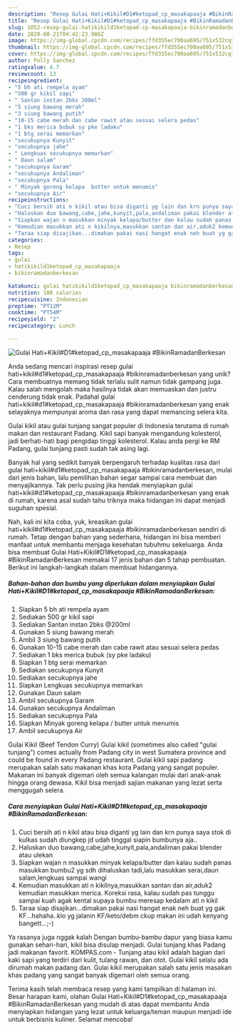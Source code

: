 ```yaml
---
description: "Resep Gulai Hati+Kikil#D1#ketopad_cp_masakapaaja #BikinRamadanBerkesan Anti Gagal"
title: "Resep Gulai Hati+Kikil#D1#ketopad_cp_masakapaaja #BikinRamadanBerkesan Anti Gagal"
slug: 1052-resep-gulai-hatikikild1ketopad-cp-masakapaaja-bikinramadanberkesan-anti-gagal
date: 2020-08-21T04:42:23.986Z
image: https://img-global.cpcdn.com/recipes/ffd355ec700aa695/751x532cq70/gulai-hatikikild1ketopad_cp_masakapaaja-bikinramadanberkesan-foto-resep-utama.jpg
thumbnail: https://img-global.cpcdn.com/recipes/ffd355ec700aa695/751x532cq70/gulai-hatikikild1ketopad_cp_masakapaaja-bikinramadanberkesan-foto-resep-utama.jpg
cover: https://img-global.cpcdn.com/recipes/ffd355ec700aa695/751x532cq70/gulai-hatikikild1ketopad_cp_masakapaaja-bikinramadanberkesan-foto-resep-utama.jpg
author: Polly Sanchez
ratingvalue: 4.7
reviewcount: 13
recipeingredient:
- "5 bh ati rempela ayam"
- "500 gr kikil sapi"
- " Santan instan 2bks 200ml"
- "5 siung bawang merah"
- "3 siung bawang putih"
- "10-15 cabe merah dan cabe rawit atau sesuai selera pedas"
- "1 bks merica bubuk sy pke ladaku"
- "1 btg serai memarkan"
- "secukupnya Kunyit"
- "secukupnya jahe"
- " Lengkuas secukupnya memarkan"
- " Daun salam"
- "secukupnya Garam"
- "secukupnya Andaliman"
- "secukupnya Pala"
- " Minyak goreng kelapa  butter untuk menumis"
- "secukupnya Air"
recipeinstructions:
- "Cuci bersih ati n kikil atau bisa diganti yg lain dan krn punya saya stok di kulkas sudah diungkep jd udah tinggal siapin bumbunya aja.."
- "Haluskan duo bawang,cabe,jahe,kunyit,pala,andaliman pakai blender atau ulekan"
- "Siapkan wajan n masukkan minyak kelapa/butter dan kalau sudah panas masukkan bumbu2 yg sdh dihaluskan tadi,lalu masukkan serai,daun salam,lengkuas sampai wangi"
- "Kemudian masukkan ati n kikilnya,masukkan santan dan air,aduk2 kemudian masukkan merica. Koreksi rasa, kalau sudah pas tunggu sampai kuah agak kental supaya bumbu meresap kedalam ati n kikil"
- "Taraa siap disajikan...dimakan pakai nasi hangat enak neh buat yg gak KF...hahaha..klo yg jalanin KF/keto/debm ckup makan ini udah kenyang bangett...;-)"
categories:
- Resep
tags:
- gulai
- hatikikild1ketopad_cp_masakapaaja
- bikinramadanberkesan

katakunci: gulai hatikikild1ketopad_cp_masakapaaja bikinramadanberkesan 
nutrition: 188 calories
recipecuisine: Indonesian
preptime: "PT12M"
cooktime: "PT54M"
recipeyield: "2"
recipecategory: Lunch

---
```



![Gulai Hati+Kikil#D1#ketopad_cp_masakapaaja #BikinRamadanBerkesan](https://img-global.cpcdn.com/recipes/ffd355ec700aa695/751x532cq70/gulai-hatikikild1ketopad_cp_masakapaaja-bikinramadanberkesan-foto-resep-utama.jpg)

Anda sedang mencari inspirasi resep gulai hati+kikil#d1#ketopad_cp_masakapaaja #bikinramadanberkesan yang unik? Cara membuatnya memang tidak terlalu sulit namun tidak gampang juga. Kalau salah mengolah maka hasilnya tidak akan memuaskan dan justru cenderung tidak enak. Padahal gulai hati+kikil#d1#ketopad_cp_masakapaaja #bikinramadanberkesan yang enak selayaknya mempunyai aroma dan rasa yang dapat memancing selera kita.

Gulai kikil atau gulai tunjang sangat populer di Indonesia terutama di rumah makan dan restaurant Padang. Kikil sapi banyak mengandung kolesterol, jadi berhati-hati bagi pengidap tinggi kolesterol. Kalau anda pergi ke RM Padang, gulai tunjang pasti sudah tak asing lagi.

Banyak hal yang sedikit banyak berpengaruh terhadap kualitas rasa dari gulai hati+kikil#d1#ketopad_cp_masakapaaja #bikinramadanberkesan, mulai dari jenis bahan, lalu pemilihan bahan segar sampai cara membuat dan menyajikannya. Tak perlu pusing jika hendak menyiapkan gulai hati+kikil#d1#ketopad_cp_masakapaaja #bikinramadanberkesan yang enak di rumah, karena asal sudah tahu triknya maka hidangan ini dapat menjadi suguhan spesial.


Nah, kali ini kita coba, yuk, kreasikan gulai hati+kikil#d1#ketopad_cp_masakapaaja #bikinramadanberkesan sendiri di rumah. Tetap dengan bahan yang sederhana, hidangan ini bisa memberi manfaat untuk membantu menjaga kesehatan tubuhmu sekeluarga. Anda bisa membuat Gulai Hati+Kikil#D1#ketopad_cp_masakapaaja #BikinRamadanBerkesan memakai 17 jenis bahan dan 5 tahap pembuatan. Berikut ini langkah-langkah dalam membuat hidangannya.

<!--inarticleads1-->

##### Bahan-bahan dan bumbu yang diperlukan dalam menyiapkan Gulai Hati+Kikil#D1#ketopad_cp_masakapaaja #BikinRamadanBerkesan:

1. Siapkan 5 bh ati rempela ayam
1. Sediakan 500 gr kikil sapi
1. Sediakan  Santan instan 2bks @200ml
1. Gunakan 5 siung bawang merah
1. Ambil 3 siung bawang putih
1. Gunakan 10-15 cabe merah dan cabe rawit atau sesuai selera pedas
1. Sediakan 1 bks merica bubuk (sy pke ladaku)
1. Siapkan 1 btg serai memarkan
1. Sediakan secukupnya Kunyit
1. Sediakan secukupnya jahe
1. Siapkan  Lengkuas secukupnya memarkan
1. Gunakan  Daun salam
1. Ambil secukupnya Garam
1. Gunakan secukupnya Andaliman
1. Sediakan secukupnya Pala
1. Siapkan  Minyak goreng kelapa / butter untuk menumis
1. Ambil secukupnya Air


Gulai Kikil (Beef Tendon Curry) Gulai kikil (sometimes also called &#34;gulai tunjang&#34;) comes actually from Padang city in west Sumatera province and could be found in every Padang restaurant. Gulai kikil sapi padang merupakan salah satu makanan khas kota Padang yang sangat populer. Makanan ini banyak digemari oleh semua kalangan mulai dari anak-anak hingga orang dewasa. Kikil bisa menjadi sajian makanan yang lezat serta menggugah selera. 

<!--inarticleads2-->

##### Cara menyiapkan Gulai Hati+Kikil#D1#ketopad_cp_masakapaaja #BikinRamadanBerkesan:

1. Cuci bersih ati n kikil atau bisa diganti yg lain dan krn punya saya stok di kulkas sudah diungkep jd udah tinggal siapin bumbunya aja..
1. Haluskan duo bawang,cabe,jahe,kunyit,pala,andaliman pakai blender atau ulekan
1. Siapkan wajan n masukkan minyak kelapa/butter dan kalau sudah panas masukkan bumbu2 yg sdh dihaluskan tadi,lalu masukkan serai,daun salam,lengkuas sampai wangi
1. Kemudian masukkan ati n kikilnya,masukkan santan dan air,aduk2 kemudian masukkan merica. Koreksi rasa, kalau sudah pas tunggu sampai kuah agak kental supaya bumbu meresap kedalam ati n kikil
1. Taraa siap disajikan...dimakan pakai nasi hangat enak neh buat yg gak KF...hahaha..klo yg jalanin KF/keto/debm ckup makan ini udah kenyang bangett...;-)


Ya rasanya juga nggak kalah Dengan bumbu-bambu dapur yang biasa kamu gunakan sehari-hari, kikil bisa disulap menjadi. Gulai tunjang khas Padang jadi makanan favorit. KOMPAS.com - Tunjang atau kikil adalah bagian dari kaki sapi yang terdiri dari kulit, tulang rawan, dan otot. Gulai kikil selalu ada dirumah makan padang dan. Gulai kikil merupakan salah satu jenis masakan khas padang yang sangat banyak digemari oleh semua orang. 

Terima kasih telah membaca resep yang kami tampilkan di halaman ini. Besar harapan kami, olahan Gulai Hati+Kikil#D1#ketopad_cp_masakapaaja #BikinRamadanBerkesan yang mudah di atas dapat membantu Anda menyiapkan hidangan yang lezat untuk keluarga/teman maupun menjadi ide untuk berbisnis kuliner. Selamat mencoba!
